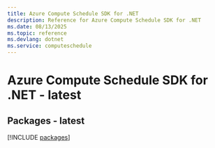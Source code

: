 ```yaml
---
title: Azure Compute Schedule SDK for .NET
description: Reference for Azure Compute Schedule SDK for .NET
ms.date: 08/13/2025
ms.topic: reference
ms.devlang: dotnet
ms.service: computeschedule
---
```

# Azure Compute Schedule SDK for .NET - latest
## Packages - latest
[!INCLUDE [packages](compute-schedule-index.md)]